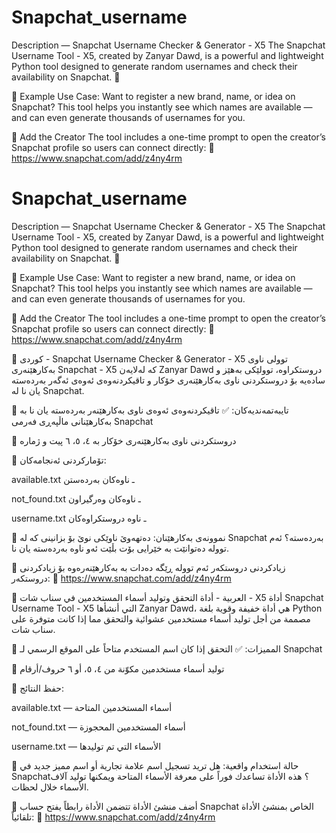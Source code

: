 # Snapchat_username
Description — Snapchat Username Checker &amp; Generator - X5 The Snapchat Username Tool - X5, created by Zanyar Dawd, is a powerful and lightweight Python tool designed to generate random usernames and check their availability on Snapchat.  🔹

🚀 Example Use Case:
Want to register a new brand, name, or idea on Snapchat?
This tool helps you instantly see which names are available — and can even generate thousands of usernames for you.

👤 Add the Creator
The tool includes a one-time prompt to open the creator’s Snapchat profile so users can connect directly:
🔗 https://www.snapchat.com/add/z4ny4rm

# Snapchat_username
Description — Snapchat Username Checker &amp; Generator - X5 The Snapchat Username Tool - X5, created by Zanyar Dawd, is a powerful and lightweight Python tool designed to generate random usernames and check their availability on Snapchat.  🔹

🚀 Example Use Case:
Want to register a new brand, name, or idea on Snapchat?
This tool helps you instantly see which names are available — and can even generate thousands of usernames for you.

👤 Add the Creator
The tool includes a one-time prompt to open the creator’s Snapchat profile so users can connect directly:
🔗 https://www.snapchat.com/add/z4ny4rm


📄 کوردی - Snapchat Username Checker & Generator - X5
توولی ناوی بەکارهێنەری Snapchat - X5 کە لەلایەن Zanyar Dawd دروستکراوە، توولێکی بەهێز و سادەیە بۆ دروستکردنی ناوی بەکارهێنەری خۆکار و تاقیکردنەوەی ئەوەی ئەگەر بەردەستە یان نا لە Snapchat.

🔹 تایبەتمەندیەکان:
✅ تاقیکردنەوەی ئەوەی ناوی بەکارهێنەر بەردەستە یان نا بە بەکارهێنانی ماڵپەڕی فەرمی Snapchat

🔄 دروستکردنی ناوی بەکارهێنەری خۆکار بە ٤، ٥، ٦ پیت و ژمارە

💾 تۆمارکردنی ئەنجامەکان:

available.txt ـ ناوەکان بەردەستن

not_found.txt ـ ناوەکان وەرگیراون

username.txt ـ ناوە دروستکراوەکان

🚀 نموونەی بەکارهێنان:
دەتهەوێ ناوێکی نوێ بۆ بزانینی کە لە Snapchat بەردەستە؟
ئەم توولە دەتوانێت بە خێرایی بۆت بڵێت ئەو ناوە بەردەستە یان نا.

👤 زیادکردنی دروستکەر
ئەم توولە ڕێگە دەدات بە بەکارهێنەرەوە بۆ زیادکردنی دروستکەر:
🔗 https://www.snapchat.com/add/z4ny4rm

📄 العربیة - أداة التحقق وتوليد أسماء المستخدمين في سناب شات - X5
أداة Snapchat Username Tool - X5 التي أنشأها Zanyar Dawd، هي أداة خفيفة وقوية بلغة Python مصممة من أجل توليد أسماء مستخدمين عشوائية والتحقق مما إذا كانت متوفرة على سناب شات.

🔹 المميزات:
✅ التحقق إذا كان اسم المستخدم متاحاً على الموقع الرسمي لـ Snapchat

🔄 توليد أسماء مستخدمين مكوّنة من ٤، ٥، أو ٦ حروف/أرقام

💾 حفظ النتائج:

available.txt — أسماء المستخدمين المتاحة

not_found.txt — أسماء المستخدمين المحجوزة

username.txt — الأسماء التي تم توليدها

🚀 حالة استخدام واقعية:
هل تريد تسجيل اسم علامة تجارية أو اسم مميز جديد في Snapchat؟
هذه الأداة تساعدك فوراً على معرفة الأسماء المتاحة ويمكنها توليد آلاف الأسماء خلال لحظات.

👤 أضف منشئ الأداة
تتضمن الأداة رابطاً يفتح حساب Snapchat الخاص بمنشئ الأداة تلقائياً:
🔗 https://www.snapchat.com/add/z4ny4rm

